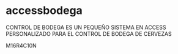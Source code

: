 # accessbodega

CONTROL DE BODEGA ES UN PEQUEÑO SISTEMA EN ACCESS PERSONALIZADO PARA EL CONTROL DE BODEGA DE CERVEZAS

M16R4C10N